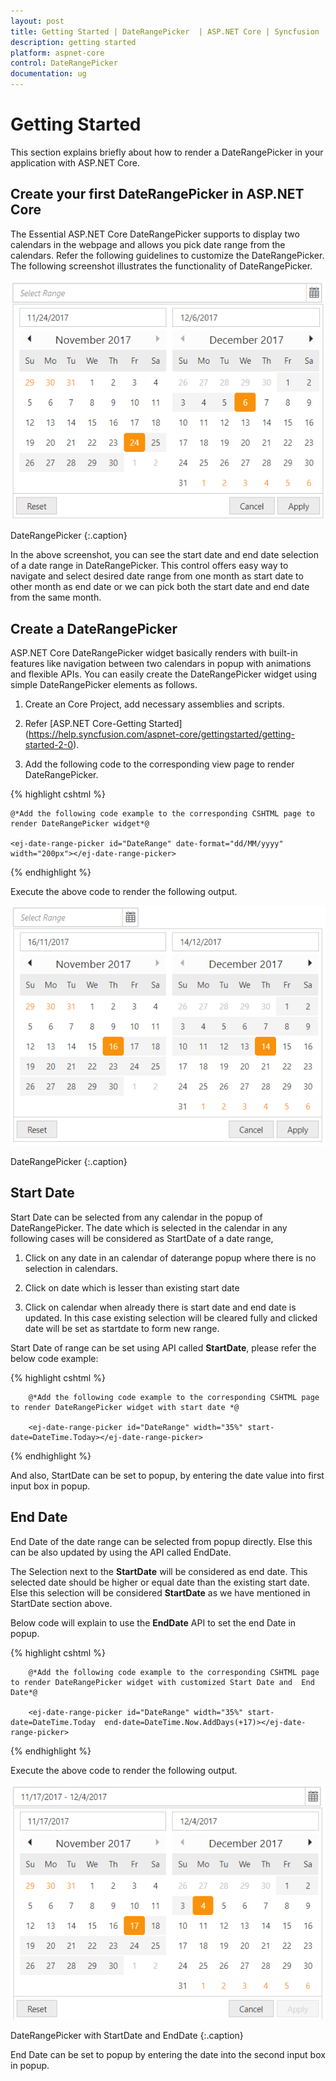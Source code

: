 ```yaml
---
layout: post
title: Getting Started | DateRangePicker  | ASP.NET Core | Syncfusion
description: getting started
platform: aspnet-core
control: DateRangePicker
documentation: ug
---
```


# Getting Started

This section explains briefly about how to render a DateRangePicker in your application with ASP.NET Core.

## Create your first DateRangePicker in ASP.NET Core 

The Essential ASP.NET Core DateRangePicker supports to display two calendars in the webpage and allows you pick date range from the calendars. Refer the following guidelines to customize the DateRangePicker. The following screenshot illustrates the functionality of DateRangePicker.


![](getting_started_images/getting-started1.png)
    
DateRangePicker
{:.caption}

In the above screenshot, you can see the start date and end date selection of a date range in DateRangePicker. This control offers easy way to navigate and select desired date range from one month as start date to other month as end date or we can pick both the start date and end date from the same month.

## Create a DateRangePicker 

ASP.NET Core DateRangePicker widget basically renders with built-in features like navigation between two calendars in popup with animations and flexible APIs. You can easily create the DateRangePicker widget using simple DateRangePicker elements as follows.

1. Create an Core Project, add necessary assemblies and scripts.

2. Refer [ASP.NET Core-Getting Started] (https://help.syncfusion.com/aspnet-core/gettingstarted/getting-started-2-0).

3. Add the following code to the corresponding view page to render DateRangePicker.


{% highlight cshtml %}
       
	@*Add the following code example to the corresponding CSHTML page to render DateRangePicker widget*@

	<ej-date-range-picker id="DateRange" date-format="dd/MM/yyyy" width="200px"></ej-date-range-picker>

{% endhighlight %} 
   

Execute the above code to render the following output.

![](getting_started_images/getting-started2.png)

DateRangePicker
{:.caption}


## Start Date

Start Date can be selected from any calendar in the popup of DateRangePicker. The date which is selected in the calendar in any following cases will be considered as StartDate of a date range,

1. Click on any date in an calendar of daterange popup where there is no selection in calendars.

2. Click on date which is lesser than existing start date

3. Click on calendar when already there is start date and end date is updated. In this case existing selection will be cleared fully and clicked date will be set as startdate to form new range.

Start Date of range can be set using API called **StartDate**, please refer the below code example:


{% highlight cshtml %}
            
        @*Add the following code example to the corresponding CSHTML page to render DateRangePicker widget with start date *@

        <ej-date-range-picker id="DateRange" width="35%" start-date=DateTime.Today></ej-date-range-picker>

{% endhighlight %} 
   
And also, StartDate can be set to popup, by entering the date value into first input box in popup.


## End Date

End Date of the date range can be selected from popup directly. Else this can be also updated by using the API called EndDate.

The Selection next to the **StartDate** will be considered as end date. This selected date should be higher or equal date than the existing start date.  Else this selection will be considered **StartDate** as we have mentioned in StartDate section above.

Below code will explain to use the **EndDate** API to set the end Date in popup.

{% highlight cshtml %}
            
        @*Add the following code example to the corresponding CSHTML page to render DateRangePicker widget with customized Start Date and  End Date*@

        <ej-date-range-picker id="DateRange" width="35%" start-date=DateTime.Today  end-date=DateTime.Now.AddDays(+17)></ej-date-range-picker>

{% endhighlight %} 

Execute the above code to render the following output.

![](getting_started_images/getting-started3.png)

DateRangePicker with StartDate and EndDate 
{:.caption}

End Date can be set to popup by entering the date into the second input box in popup.




